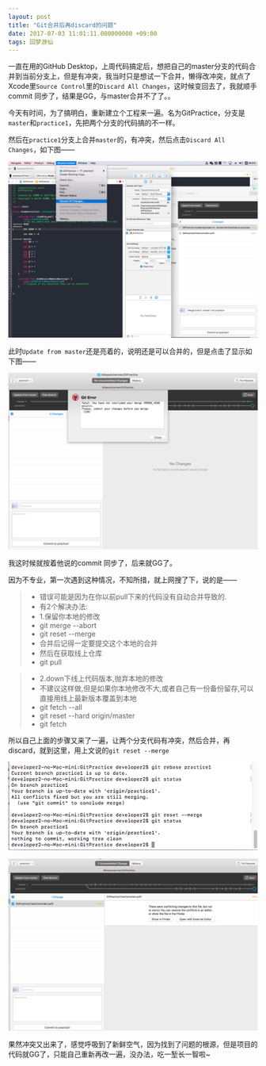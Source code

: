 ```yaml
---
layout: post
title: "Git合并后再discard的问题"
date: 2017-07-03 11:01:11.000000000 +09:00
tags: 回梦游仙
---
```


一直在用的GitHub Desktop，上周代码搞定后，想把自己的master分支的代码合并到当前分支上，但是有冲突，我当时只是想试一下合并，懒得改冲突，就点了Xcode里`Source Control`里的`Discard All Changes`，这时候变回去了，我就顺手commit 同步了，结果是GG，与master合并不了了。。

今天有时间，为了搞明白，重新建立个工程来一遍。名为GitPractice，分支是`master`和`practice1`，先把两个分支的代码搞的不一样。

然后在`practice1`分支上合并`master`的，有冲突，然后点击`Discard All Changes`，如下图——

![](/assets/images/2017/GitPractice1.png)

此时`Update from master`还是亮着的，说明还是可以合并的，但是点击了显示如下图——

![](/assets/images/2017/GitPractice2.png)

我这时候就按着他说的commit 同步了，后来就GG了。

因为不专业，第一次遇到这种情况，不知所措，就上网搜了下，说的是——

> - 错误可能是因为在你以前pull下来的代码没有自动合并导致的.
> - 有2个解决办法:
> - 1.保留你本地的修改
> - git merge --abort
> - git reset --merge
> - 合并后记得一定要提交这个本地的合并
> - 然后在获取线上仓库
> - git pull

> - 2.down下线上代码版本,抛弃本地的修改
> - 不建议这样做,但是如果你本地修改不大,或者自己有一份备份留存,可以直接用线上最新版本覆盖到本地
> - git fetch --all
> - git reset --hard origin/master
> - git fetch

所以自己上面的步骤又来了一遍，让两个分支代码有冲突，然后合并，再discard，就到这里，用上文说的`git reset --merge`

![](/assets/images/2017/GitPractice3.png)

![](/assets/images/2017/GitPractice4.png)

果然冲突又出来了，感觉呼吸到了新鲜空气，因为找到了问题的根源，但是项目的代码就GG了，只能自己重新再改一遍，没办法，吃一堑长一智啦~
